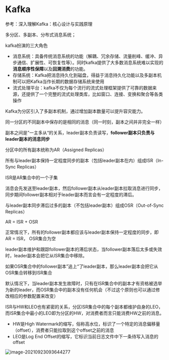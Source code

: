 # Kafka

参考：深入理解Kafka：核心设计与实践原理

多分区、多副本、分布式消息系统；

kafka扮演的三大角色

- 消息系统：具备传统消息系统的功能（解耦、冗余存储、流量削峰、缓冲、异步通信、扩展性、可恢复性等）。同时kafka提供了大多数消息系统难以实现的**消息顺序性保障**以及**回溯消费**的功能。
- 存储系统：Kafka把消息持久化到磁盘，得益于消息持久化功能以及多副本机制可以把Kafka当作长期的数据存储系统来使用
- 流式处理平台：kafka不仅为每个流行的流式处理框架提供了可靠的数据来源，还提供了一个完整的流式处理类库，比如窗口、连接、变换和聚合等各类操作

Kafka为分区引入了多副本机制，通过增加副本数量可以提升容灾能力。

同一分区的不同副本中保存的是相同的消息（同一时刻，副本之间并非完全一样）

副本之间是”一主多从“的关系，leader副本负责读写，**follower副本只负责与leader副本的消息同步**



分区中的所有副本统称为AR（Assigned Replicas）

所有与leader副本保持一定程度同步的副本（包括leader副本在内）组成ISR（In-Sync Replicas）

ISR是AR集合中的一个子集

消息会先发送至leader副本，然后follower副本从leader副本拉取消息进行同步，同步期间follower副本相对于leader副本而言会有一定程度的滞后。

与leader副本同步滞后过多的副本（不包括leader副本）组成OSR（Out-of-Sync Replicas）

AR = ISR + OSR

正常情况下，所有的follower副本都应该与leader副本保持一定程度的同步，即AR = ISR， OSR集合为空



leader副本维护和跟踪follower副本的滞后状态，当follower副本落后太多或失效时，leader副本会把它从ISR集合中移除。

如果OSR集合中的follower副本”追上“了leader副本，那么leader副本会把它从OSR集合转移到ISR集合

默认情况下，当leader副本发生故障时，只有在ISR集合中的副本才有资格被选举为新的leader，而OSR集合中的副本没有任何机会（不过这个原则也可以通过修改相应的参数配置来改变）

ISR与HW和LEO也有紧密的关系，分区ISR集合中的每个副本都维护自身的LEO，而ISR集合中最小的LEO即为分区的HW，对消费者而言只能消费HW之前的消息。

- HW是High Watermark的缩写，俗称高水位，标识了一个特定的消息偏移量（offset），消费者只能拉取到这个offset之前的消息
- LEO是Log End Offset的缩写，它标识当前日志文件中下一条待写入消息的offset

![image-20210923093644277](https://raw.githubusercontent.com/echisan/fiweofjaawef/main/img/image-20210923093644277.png)



